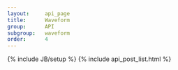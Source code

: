 ```yaml
---
layout:     api_page
title:      Waveform
group:      API
subgroup:   waveform
order:      4
---
```

{% include JB/setup %}
{% include api_post_list.html %}
